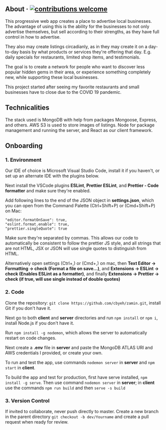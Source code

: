 ## About &middot; [![contributions welcome](https://img.shields.io/badge/contributions-welcome-brightgreen.svg?style=flat-square)](https://github.com/cbyeh/zamin/issues)

This progressive web app creates a place to advertise local businesses. The advantage of using this is the ability for the businesses to not only advertise themselves, but sell according to their strengths, as they have full control in how to advertise.

They also may create listings circadianly, as in they may create it on a day-to-day basis by what products or services they're offering that day. E.g. daily specials for restaurants, limited shop items, and testimonials.

The goal is to create a network for people who want to discover less popular hidden gems in their area, or experience something completely new, while supporting these local businesses.

This project started after seeing my favorite restaurants and small businesses have to close due to the COVID 19 pandemic.

## Technicalities

The stack used is MongoDB with help from packages Mongoose, Express, and others. AWS S3 is used to store images of listings. Node for package management and running the server, and React as our client framework.

## Onboarding

### **1. Environment**

Our IDE of choice is Microsoft Visual Studio Code, install it if you haven't, or set up an alternate IDE with the plugins below.

Next install the VSCode plugins **ESLint**, **Prettier ESLint**, and **Prettier - Code formatter** and make sure they're enabled.

Add following lines to the end of the JSON object in **settings.json**, which you can open from the Command Palette (Ctrl+Shift+P) or (Cmd+Shift+P) on Mac:

```
"editor.formatOnSave": true,
"eslint.format.enable": true,
"prettier.singleQuote": true
```

Make sure they're separated by commas. This allows our code to automatically be consistent to follow the prettier JS style, and all strings that are not HTML, JSX or JSON will use single quotes to distinguish from HTML.

Alternatively open settings (Ctrl+,) or (Cmd+,) on mac, then **Text Editor -> Formatting -> check (Format a file on save...)**, and **Extensions -> ESLint -> check (Enables ESLint as a formatter)**, and finally **Extensions -> Prettier -> check (if true, will use single instead of double quotes)**

### **2. Code**

Clone the repository: `git clone https://github.com/cbyeh/zamin.git`, install Git if you don't have it.

Next go to both **client** and **server** directories and run `npm install` or `npm i`, install Node.js if you don't have it.

Run `npm install -g nodemon`, which allows the server to automatically restart on code changes.

Next create a **.env** file in **server** and paste the MongoDB ATLAS URI and AWS credentials I provided, or create your own.

To run and test the app, use commands `nodemon server` in **server** and `npm start` in **client**.

To build the app and test for production, first have serve installed, `npm install -g serve`. Then use command `nodemon server` in **server**; in **client** use the commands `npm run build` and then `serve -s build`

### **3. Version Control**

If invited to collaborate, never push directly to master. Create a new branch in the parent directory `git checkout -b dev/Yourname` and create a pull request when ready for review.
